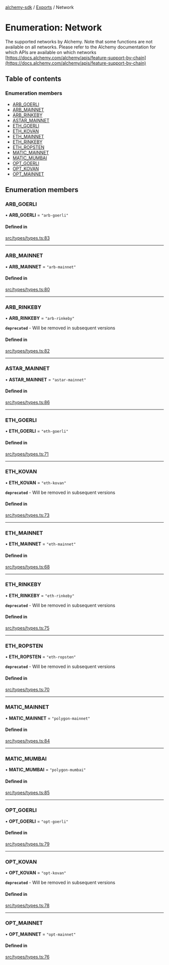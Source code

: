 [alchemy-sdk](../README.md) / [Exports](../modules.md) / Network

# Enumeration: Network

The supported networks by Alchemy. Note that some functions are not available
on all networks. Please refer to the Alchemy documentation for which APIs are
available on which networks
[https://docs.alchemy.com/alchemy/apis/feature-support-by-chain](https://docs.alchemy.com/alchemy/apis/feature-support-by-chain)

## Table of contents

### Enumeration members

- [ARB\_GOERLI](Network.md#arb_goerli)
- [ARB\_MAINNET](Network.md#arb_mainnet)
- [ARB\_RINKEBY](Network.md#arb_rinkeby)
- [ASTAR\_MAINNET](Network.md#astar_mainnet)
- [ETH\_GOERLI](Network.md#eth_goerli)
- [ETH\_KOVAN](Network.md#eth_kovan)
- [ETH\_MAINNET](Network.md#eth_mainnet)
- [ETH\_RINKEBY](Network.md#eth_rinkeby)
- [ETH\_ROPSTEN](Network.md#eth_ropsten)
- [MATIC\_MAINNET](Network.md#matic_mainnet)
- [MATIC\_MUMBAI](Network.md#matic_mumbai)
- [OPT\_GOERLI](Network.md#opt_goerli)
- [OPT\_KOVAN](Network.md#opt_kovan)
- [OPT\_MAINNET](Network.md#opt_mainnet)

## Enumeration members

### ARB\_GOERLI

• **ARB\_GOERLI** = `"arb-goerli"`

#### Defined in

[src/types/types.ts:83](https://github.com/alchemyplatform/alchemy-sdk-js/blob/8b1ae5c/src/types/types.ts#L83)

___

### ARB\_MAINNET

• **ARB\_MAINNET** = `"arb-mainnet"`

#### Defined in

[src/types/types.ts:80](https://github.com/alchemyplatform/alchemy-sdk-js/blob/8b1ae5c/src/types/types.ts#L80)

___

### ARB\_RINKEBY

• **ARB\_RINKEBY** = `"arb-rinkeby"`

**`deprecated`** - Will be removed in subsequent versions

#### Defined in

[src/types/types.ts:82](https://github.com/alchemyplatform/alchemy-sdk-js/blob/8b1ae5c/src/types/types.ts#L82)

___

### ASTAR\_MAINNET

• **ASTAR\_MAINNET** = `"astar-mainnet"`

#### Defined in

[src/types/types.ts:86](https://github.com/alchemyplatform/alchemy-sdk-js/blob/8b1ae5c/src/types/types.ts#L86)

___

### ETH\_GOERLI

• **ETH\_GOERLI** = `"eth-goerli"`

#### Defined in

[src/types/types.ts:71](https://github.com/alchemyplatform/alchemy-sdk-js/blob/8b1ae5c/src/types/types.ts#L71)

___

### ETH\_KOVAN

• **ETH\_KOVAN** = `"eth-kovan"`

**`deprecated`** - Will be removed in subsequent versions

#### Defined in

[src/types/types.ts:73](https://github.com/alchemyplatform/alchemy-sdk-js/blob/8b1ae5c/src/types/types.ts#L73)

___

### ETH\_MAINNET

• **ETH\_MAINNET** = `"eth-mainnet"`

#### Defined in

[src/types/types.ts:68](https://github.com/alchemyplatform/alchemy-sdk-js/blob/8b1ae5c/src/types/types.ts#L68)

___

### ETH\_RINKEBY

• **ETH\_RINKEBY** = `"eth-rinkeby"`

**`deprecated`** - Will be removed in subsequent versions

#### Defined in

[src/types/types.ts:75](https://github.com/alchemyplatform/alchemy-sdk-js/blob/8b1ae5c/src/types/types.ts#L75)

___

### ETH\_ROPSTEN

• **ETH\_ROPSTEN** = `"eth-ropsten"`

**`deprecated`** - Will be removed in subsequent versions

#### Defined in

[src/types/types.ts:70](https://github.com/alchemyplatform/alchemy-sdk-js/blob/8b1ae5c/src/types/types.ts#L70)

___

### MATIC\_MAINNET

• **MATIC\_MAINNET** = `"polygon-mainnet"`

#### Defined in

[src/types/types.ts:84](https://github.com/alchemyplatform/alchemy-sdk-js/blob/8b1ae5c/src/types/types.ts#L84)

___

### MATIC\_MUMBAI

• **MATIC\_MUMBAI** = `"polygon-mumbai"`

#### Defined in

[src/types/types.ts:85](https://github.com/alchemyplatform/alchemy-sdk-js/blob/8b1ae5c/src/types/types.ts#L85)

___

### OPT\_GOERLI

• **OPT\_GOERLI** = `"opt-goerli"`

#### Defined in

[src/types/types.ts:79](https://github.com/alchemyplatform/alchemy-sdk-js/blob/8b1ae5c/src/types/types.ts#L79)

___

### OPT\_KOVAN

• **OPT\_KOVAN** = `"opt-kovan"`

**`deprecated`** - Will be removed in subsequent versions

#### Defined in

[src/types/types.ts:78](https://github.com/alchemyplatform/alchemy-sdk-js/blob/8b1ae5c/src/types/types.ts#L78)

___

### OPT\_MAINNET

• **OPT\_MAINNET** = `"opt-mainnet"`

#### Defined in

[src/types/types.ts:76](https://github.com/alchemyplatform/alchemy-sdk-js/blob/8b1ae5c/src/types/types.ts#L76)
